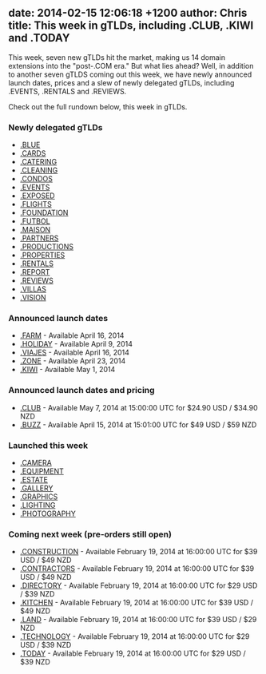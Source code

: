 date: 2014-02-15 12:06:18 +1200
author: Chris
title: This week in gTLDs, including .CLUB, .KIWI and .TODAY
----

<!-- excerpt -->

This week, seven new gTLDs hit the market, making us 14 domain extensions into the "post-.COM era." But what lies ahead? Well, in addition to another seven gTLDS coming out this week, we have  newly announced launch dates, prices and a slew of newly delegated gTLDs, including .EVENTS, .RENTALS and .REVIEWS.

Check out the full rundown below, this week in gTLDs.

<!-- /excerpt -->

### Newly delegated gTLDs

+ [.BLUE](https://iwantmyname.com/domains/dot-blue)
+ [.CARDS](https://iwantmyname.com/domains/dot-cards)
+ [.CATERING](https://iwantmyname.com/domains/dot-catering)
+ [.CLEANING](https://iwantmyname.com/domains/dot-cleaning)
+ [.CONDOS](https://iwantmyname.com/domains/dot-condos)
+ [.EVENTS](https://iwantmyname.com/domains/dot-events)
+ [.EXPOSED](https://iwantmyname.com/domains/dot-exposed)
+ [.FLIGHTS](https://iwantmyname.com/domains/dot-flights)
+ [.FOUNDATION](https://iwantmyname.com/domains/dot-foundation)
+ [.FUTBOL](https://iwantmyname.com/domains/dot-futbol)
+ [.MAISON](https://iwantmyname.com/domains/dot-maison)
+ [.PARTNERS](https://iwantmyname.com/domains/dot-partners)
+ [.PRODUCTIONS](https://iwantmyname.com/domains/dot-productions)
+ [.PROPERTIES](https://iwantmyname.com/domains/dot-properties)
+ [.RENTALS](https://iwantmyname.com/domains/dot-rentals)
+ [.REPORT](https://iwantmyname.com/domains/dot-report)
+ [.REVIEWS](https://iwantmyname.com/domains/dot-reviews)
+ [.VILLAS](https://iwantmyname.com/domains/dot-villas)
+ [.VISION](https://iwantmyname.com/domains/dot-vision)

### Announced launch dates

+ [.FARM](https://iwantmyname.com/domains/dot-farm) - Available April 16, 2014
+ [.HOLIDAY](https://iwantmyname.com/domains/dot-holiday) - Available April 9, 2014
+ [.VIAJES](https://iwantmyname.com/domains/dot-viajes) - Available April 16, 2014
+ [.ZONE](https://iwantmyname.com/domains/dot-zone) - Available April 23, 2014
+ [.KIWI](https://iwantmyname.com/domains/dot-kiwi) - Available May 1, 2014

### Announced launch dates and pricing

+ [.CLUB](https://iwantmyname.com/domains/dot-club) - Available May 7, 2014 at 15:00:00 UTC for $24.90 USD / $34.90 NZD
+ [.BUZZ](https://iwantmyname.com/domains/dot-buzz) - Available April 15, 2014 at 15:01:00 UTC for $49 USD / $59 NZD

### Launched this week

+ [.CAMERA](https://iwantmyname.com/domains/dot-camera)
+ [.EQUIPMENT](https://iwantmyname.com/domains/dot-equipment)
+ [.ESTATE](https://iwantmyname.com/domains/dot-estate)
+ [.GALLERY](https://iwantmyname.com/domains/dot-gallery)
+ [.GRAPHICS](https://iwantmyname.com/domains/dot-graphics)
+ [.LIGHTING](https://iwantmyname.com/domains/dot-lighting)
+ [.PHOTOGRAPHY](https://iwantmyname.com/domains/dot-photography)

### Coming next week (pre-orders still open)

+ [.CONSTRUCTION](https://iwantmyname.com/domains/dot-construction) - Available February 19, 2014 at 16:00:00 UTC for $39 USD / $49 NZD
+ [.CONTRACTORS](https://iwantmyname.com/domains/dot-contractors) - Available February 19, 2014 at 16:00:00 UTC for $39 USD / $49 NZD 
+ [.DIRECTORY](https://iwantmyname.com/domains/dot-directory) - Available February 19, 2014 at 16:00:00 UTC for $29 USD / $39 NZD
+ [.KITCHEN](https://iwantmyname.com/domains/dot-kitchen) - Available February 19, 2014 at 16:00:00 UTC for $39 USD / $49 NZD
+ [.LAND](https://iwantmyname.com/domains/dot-land) - Available February 19, 2014 at 16:00:00 UTC for $39 USD / $29 NZD
+ [.TECHNOLOGY](https://iwantmyname.com/domains/dot-technology) - Available February 19, 2014 at 16:00:00 UTC for $29 USD / $39 NZD
+ [.TODAY](https://iwantmyname.com/domains/dot-today) - Available February 19, 2014 at 16:00:00 UTC for $29 USD / $39 NZD

